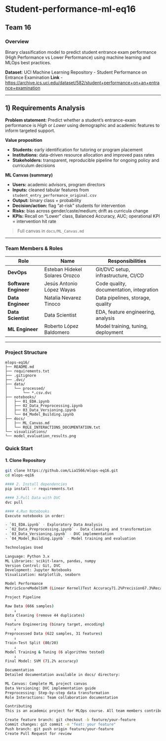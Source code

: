 # Student-performance-ml-eq16
## Team 16

### Overview
Binary classification model to predict student entrance exam performance (High Performance vs Lower Performance) using machine learning and MLOps best practices.

**Dataset**: UCI Machine Learning Repository - Student Performance on Entrance Examination
**Link** - https://archive.ics.uci.edu/dataset/582/student+performance+on+an+entrance+examination

---

## 1) Requirements Analysis
**Problem statement:** Predict whether a student’s entrance-exam performance is *High* or *Lower* using demographic and academic features to inform targeted support.

**Value proposition**
- **Students:** early identification for tutoring or program placement  
- **Institutions:** data-driven resource allocation and improved pass rates  
- **Stakeholders:** transparent, reproducible pipeline for ongoing policy and curriculum decisions  

**ML Canvas (summary)**
- **Users:** academic advisors, program directors  
- **Inputs:** cleaned tabular features from `student_entry_performance_original.csv`  
- **Output:** binary class + probability  
- **Decision/action:** flag “at-risk” students for intervention  
- **Risks:** bias across gender/caste/medium; drift as curricula change  
- **KPIs:** Recall on “Lower” class, Balanced Accuracy, AUC; operational KPI = intervention hit rate  

> Full canvas in `docs/ML_Canvas.md`

---

### Team Members & Roles

| Role | Name | Responsibilities |
|------|------|-----------------|
| **DevOps** | Esteban Hidekel Solares Orozco | Git/DVC setup, infrastructure, CI/CD |
| **Software Engineer** | Jesús Antonio López Wayas | Code quality, documentation, integration |
| **Data Engineer** | Natalia Nevarez Tinoco | Data pipelines, storage, quality |
| **Data Scientist** | Data Scientist | EDA, feature engineering, analysis |
| **ML Engineer** | Roberto López Baldomero | Model training, tuning, deployment |

---

### Project Structure
```
mlops-eq16/
├── README.md
├── requirements.txt
├── .gitignore
├── .dvc/
├── data/
│   └── processed/
│       └── *.csv.dvc
├── notebooks/
│   ├── 01_EDA.ipynb
│   ├── 02_Data_Preprocessing.ipynb
│   ├── 03_Data_Versioning.ipynb
│   └── 04_Model_Building.ipynb
├── docs/
│   ├── ML_Canvas.md
│   └── ROLE_INTERACTIONS_DOCUMENTATION.txt
└── visualizations/
└── model_evaluation_results.png
```
### Quick Start

#### 1. Clone Repository
```bash
git clone https://github.com/Lia1566/mlops-eq16.git
cd mlops-eq16

#### 2. Install dependencies
pip install -r requirements.txt

#### 3.Pull Data with DVC
dvc pull

#### 4.Run Notebooks
Execute notebooks in order:

- `01_EDA.ipynb` - Exploratory Data Analysis
- `02_Data_Preprocessing.ipynb` - Data cleaning and transformation
- `03_Data_Versioning.ipynb` - DVC implementation
- `04_Model_Building.ipynb` - Model training and evaluation

Technologies Used

Language: Python 3.x
ML Libraries: scikit-learn, pandas, numpy
Version Control: Git, DVC
Development: Jupyter Notebooks
Visualization: matplotlib, seaborn

Model Performance
MetricScoreModelSVM (Linear Kernel)Test Accuracy71.2%Precision67.3%Recall67.3%F1-Score67.3%ROC-AUC83.2%

Project Pipeline

Raw Data (666 samples)
    ↓
Data Cleaning (remove 44 duplicates)
    ↓
Feature Engineering (binary target, encoding)
    ↓
Preprocessed Data (622 samples, 31 features)
    ↓
Train-Test Split (80/20)
    ↓
Model Training & Tuning (6 algorithms tested)
    ↓
Final Model: SVM (71.2% accuracy)

Documentation
Detailed documentation available in docs/ directory:

ML Canvas: Complete ML project canvas
Data Versioning: DVC implementation guide
Preprocessing: Step-by-step data transformation
Role Interactions: Team collaboration documentation

Contributing
This is an academic project for MLOps course. All team members contribute following:

Create feature branch: git checkout -b feature/your-feature
Commit changes: git commit -m "feat: your feature"
Push branch: git push origin feature/your-feature
Create Pull Request for review


